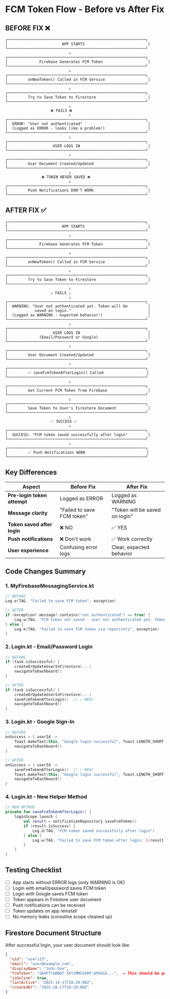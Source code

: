 # FCM Token Flow - Before vs After Fix

## BEFORE FIX ❌

```
┌─────────────────────────────────────────────────────────────┐
│                        APP STARTS                            │
└─────────────────────────────────────────────────────────────┘
                            ↓
┌─────────────────────────────────────────────────────────────┐
│              Firebase Generates FCM Token                    │
└─────────────────────────────────────────────────────────────┘
                            ↓
┌─────────────────────────────────────────────────────────────┐
│         onNewToken() Called in FCM Service                   │
└─────────────────────────────────────────────────────────────┘
                            ↓
┌─────────────────────────────────────────────────────────────┐
│         Try to Save Token to Firestore                       │
└─────────────────────────────────────────────────────────────┘
                            ↓
                    ❌ FAILS ❌
                            ↓
┌─────────────────────────────────────────────────────────────┐
│  ERROR: "User not authenticated"                             │
│  (Logged as ERROR - looks like a problem!)                   │
└─────────────────────────────────────────────────────────────┘
                            ↓
┌─────────────────────────────────────────────────────────────┐
│                    USER LOGS IN                              │
└─────────────────────────────────────────────────────────────┘
                            ↓
┌─────────────────────────────────────────────────────────────┐
│         User Document Created/Updated                        │
└─────────────────────────────────────────────────────────────┘
                            ↓
                ❌ TOKEN NEVER SAVED ❌
                            ↓
┌─────────────────────────────────────────────────────────────┐
│         Push Notifications DON'T WORK                        │
└─────────────────────────────────────────────────────────────┘
```

## AFTER FIX ✅

```
┌─────────────────────────────────────────────────────────────┐
│                        APP STARTS                            │
└─────────────────────────────────────────────────────────────┘
                            ↓
┌─────────────────────────────────────────────────────────────┐
│              Firebase Generates FCM Token                    │
└─────────────────────────────────────────────────────────────┘
                            ↓
┌─────────────────────────────────────────────────────────────┐
│         onNewToken() Called in FCM Service                   │
└─────────────────────────────────────────────────────────────┘
                            ↓
┌─────────────────────────────────────────────────────────────┐
│         Try to Save Token to Firestore                       │
└─────────────────────────────────────────────────────────────┘
                            ↓
                    ⚠️ FAILS ⚠️
                            ↓
┌─────────────────────────────────────────────────────────────┐
│  WARNING: "User not authenticated yet. Token will be         │
│            saved on login."                                  │
│  (Logged as WARNING - expected behavior!)                    │
└─────────────────────────────────────────────────────────────┘
                            ↓
┌─────────────────────────────────────────────────────────────┐
│                    USER LOGS IN                              │
│              (Email/Password or Google)                      │
└─────────────────────────────────────────────────────────────┘
                            ↓
┌─────────────────────────────────────────────────────────────┐
│         User Document Created/Updated                        │
└─────────────────────────────────────────────────────────────┘
                            ↓
┌─────────────────────────────────────────────────────────────┐
│         ✅ saveFcmTokenAfterLogin() Called                   │
└─────────────────────────────────────────────────────────────┘
                            ↓
┌─────────────────────────────────────────────────────────────┐
│         Get Current FCM Token from Firebase                  │
└─────────────────────────────────────────────────────────────┘
                            ↓
┌─────────────────────────────────────────────────────────────┐
│         Save Token to User's Firestore Document              │
└─────────────────────────────────────────────────────────────┘
                            ↓
                    ✅ SUCCESS ✅
                            ↓
┌─────────────────────────────────────────────────────────────┐
│  SUCCESS: "FCM token saved successfully after login"         │
└─────────────────────────────────────────────────────────────┘
                            ↓
┌─────────────────────────────────────────────────────────────┐
│         ✅ Push Notifications WORK                           │
└─────────────────────────────────────────────────────────────┘
```

## Key Differences

| Aspect | Before Fix | After Fix |
|--------|-----------|-----------|
| **Pre-login token attempt** | Logged as ERROR | Logged as WARNING |
| **Message clarity** | "Failed to save FCM token" | "Token will be saved on login" |
| **Token saved after login** | ❌ NO | ✅ YES |
| **Push notifications** | ❌ Don't work | ✅ Work correctly |
| **User experience** | Confusing error logs | Clear, expected behavior |

## Code Changes Summary

### 1. MyFirebaseMessagingService.kt
```kotlin
// BEFORE
Log.e(TAG, "Failed to save FCM token", exception)

// AFTER
if (exception?.message?.contains("not authenticated") == true) {
    Log.w(TAG, "FCM token not saved - user not authenticated yet. Token will be saved on login.")
} else {
    Log.e(TAG, "Failed to save FCM token via repository", exception)
}
```

### 2. Login.kt - Email/Password Login
```kotlin
// BEFORE
if (task.isSuccessful) {
    createOrUpdateUserInFirestore(...)
    navigateToDashboard()
}

// AFTER
if (task.isSuccessful) {
    createOrUpdateUserInFirestore(...)
    saveFcmTokenAfterLogin()  // ← NEW!
    navigateToDashboard()
}
```

### 3. Login.kt - Google Sign-In
```kotlin
// BEFORE
onSuccess = { userId ->
    Toast.makeText(this, "Google login successful", Toast.LENGTH_SHORT).show()
    navigateToDashboard()
}

// AFTER
onSuccess = { userId ->
    saveFcmTokenAfterLogin()  // ← NEW!
    Toast.makeText(this, "Google login successful", Toast.LENGTH_SHORT).show()
    navigateToDashboard()
}
```

### 4. Login.kt - New Helper Method
```kotlin
// NEW METHOD
private fun saveFcmTokenAfterLogin() {
    loginScope.launch {
        val result = notificationRepository.saveFcmToken()
        if (result.isSuccess) {
            Log.d(TAG, "FCM token saved successfully after login")
        } else {
            Log.w(TAG, "Failed to save FCM token after login: ${result.exceptionOrNull()?.message}")
        }
    }
}
```

## Testing Checklist

- [ ] App starts without ERROR logs (only WARNING is OK)
- [ ] Login with email/password saves FCM token
- [ ] Login with Google saves FCM token
- [ ] Token appears in Firestore user document
- [ ] Push notifications can be received
- [ ] Token updates on app reinstall
- [ ] No memory leaks (coroutine scope cleaned up)

## Firestore Document Structure

After successful login, your user document should look like:

```json
{
  "uid": "user123",
  "email": "user@example.com",
  "displayName": "John Doe",
  "fcmToken": "dA9FTlbBBQf-IKYJMMCkXRP:APA91b...",  ← This should be populated!
  "isOnline": true,
  "lastActive": "2025-10-17T10:29:00Z",
  "createdAt": "2025-10-17T10:29:00Z"
}
```
